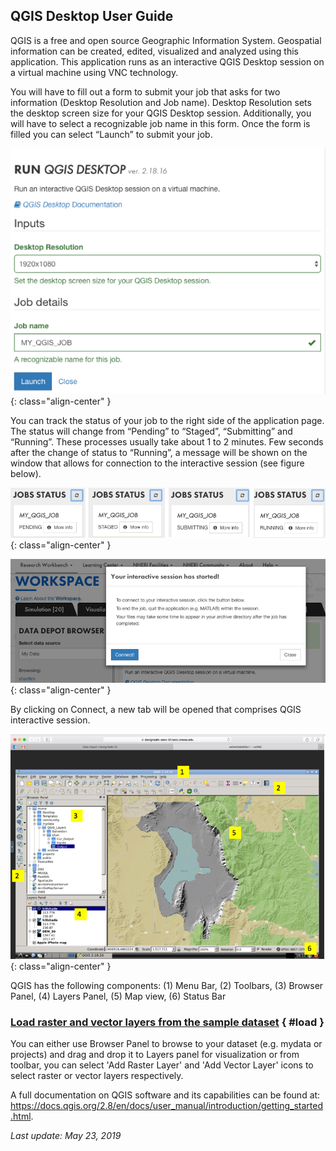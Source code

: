 ## QGIS Desktop User Guide

QGIS is a free and open source Geographic Information System. Geospatial information can be created, edited, visualized and analyzed using this application. This application runs as an interactive QGIS Desktop session on a virtual machine using VNC technology.

You will have to fill out a form to submit your job that asks for two information (Desktop Resolution and Job name). Desktop Resolution sets the desktop screen size for your QGIS Desktop session. Additionally, you will have to select a recognizable job name in this form. Once the form is filled you can select “Launch” to submit your job.

![](./imgs/qgis-1.png){: class="align-center" }

You can track the status of your job to the right side of the application page. The status will change from “Pending” to “Staged”, “Submitting” and “Running”. These processes usually take about 1 to 2 minutes. Few seconds after the change of status to “Running”, a message will be shown on the window that allows for connection to the interactive session (see figure below).

![](./imgs/qgis-2.png){: class="align-center" }

![](./imgs/qgis-3.png){: class="align-center" }

By clicking on Connect, a new tab will be opened that comprises QGIS interactive session.

![](./imgs/qgis-4.png){: class="align-center" }

QGIS has the following components:
(1) Menu Bar, (2) Toolbars, (3) Browser Panel, (4) Layers Panel, (5) Map view, (6) Status Bar

### [Load raster and vector layers from the sample dataset](#load) { #load }

You can either use Browser Panel to browse to your dataset (e.g. mydata or projects) and drag and drop it to Layers panel for visualization or from toolbar, you can select 'Add Raster Layer' and 'Add Vector Layer' icons to select raster or vector layers respectively.

A full documentation on QGIS software and its capabilities can be found at: <a href="https://docs.qgis.org/2.8/en/docs/user_manual/introduction/getting_started.html" target="_blank">https://docs.qgis.org/2.8/en/docs/user_manual/introduction/getting_started.html</a>.

<em>Last update: May 23, 2019</em>

